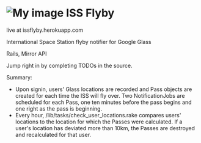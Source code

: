![My image](https://raw2.github.com/mkbehbehani/issflyby/master/app/assets/images/flyby.jpg)
ISS Flyby
========

live at issflyby.herokuapp.com

International Space Station flyby notifier for Google Glass

Rails, Mirror API

Jump right in by completing TODOs in the source.

Summary:

- Upon signin, users' Glass locations are recorded and Pass objects are created for each time the ISS will fly over. Two NotificationJobs are scheduled for each Pass, one ten minutes before the pass begins and one right as the pass is beginning.
- Every hour, /lib/tasks/check_user_locations.rake compares users' locations to the location for which the Passes were calculated. If a user's location has deviated more than 10km, the Passes are destroyed and recalculated for that user.